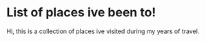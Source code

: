 # List of places ive been to!

Hi, this is a collection of places ive visited during my years of travel.